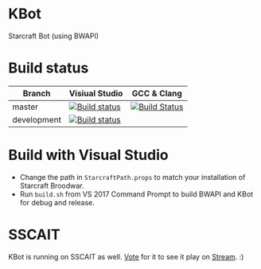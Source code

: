 # KBot
Starcraft Bot (using BWAPI)

# Build status

| Branch      | Visiual Studio                                | GCC & Clang                                          |
| ----------- | --------------------------------------------- | ---------------------------------------------------- |
| master      | [![Build status][vs master badge]][vs build]  | [![Build Status][travis master badge]][travis build] |
| development | [![Build status][vs develop badge]][vs build] |                                                      |

[vs build]: https://kruecke.visualstudio.com/KBot
[vs master badge]: https://kruecke.visualstudio.com/_apis/public/build/definitions/30f6aa6a-33ee-4633-a315-57f354033160/3/badge
[vs develop badge]: https://kruecke.visualstudio.com/_apis/public/build/definitions/30f6aa6a-33ee-4633-a315-57f354033160/2/badge
[travis build]: https://travis-ci.org/Kruecke/KBot
[travis master badge]: https://travis-ci.org/Kruecke/KBot.svg?branch=master

# Build with Visual Studio
- Change the path in `StarcraftPath.props` to match your installation of Starcraft Broodwar.
- Run `build.sh` from VS 2017 Command Prompt to build BWAPI and KBot for debug and release.

# SSCAIT
KBot is running on SSCAIT as well. [Vote](http://sscaitournament.com/index.php?action=voteForPlayers&botId=384) for it to see it play on [Stream](https://www.twitch.tv/sscait). :)
